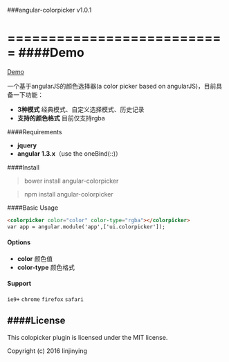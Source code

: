 ###angular-colorpicker v1.0.1

===========================
####Demo
===========================
[Demo](http://w3cin.com/demo/angular-colorpicker/example/index.html)


一个基于angularJS的颜色选择器(a color picker based on angularJS)，目前具备一下功能：
- **3种模式** 经典模式、自定义选择模式、历史记录
- **支持的颜色格式** 目前仅支持rgba

####Requirements
- **jquery**
- **angular 1.3.x**（use the oneBind(::)）

####Install
> bower install angular-colorpicker

> npm install angular-colorpicker

####Basic Usage
```html
<colorpicker color="color" color-type="rgba"></colorpicker>
var app = angular.module('app',['ui.colorpicker']);
```

#### Options
- **color**  颜色值
- **color-type** 颜色格式

#### Support
`ie9+`  `chrome` `firefox` `safari`

####License
--------
This colopicker plugin is licensed under the MIT license.

Copyright (c) 2016 linjinying